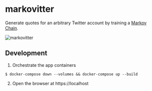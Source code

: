 # markovitter

Generate quotes for an arbitrary Twitter account by training a [Markov Chain](https://en.wikipedia.org/wiki/Markov_chain).

![markovitter](https://i.imgur.com/TU6aIoh.png)

## Development

1. Orchestrate the app containers

```
$ docker-compose down --volumes && docker-compose up --build
```

2. Open the browser at https://localhost

